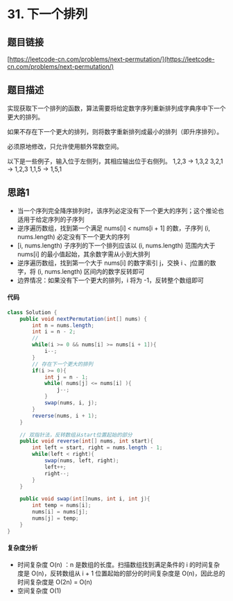 # 31. 下一个排列

## 题目链接
[https://leetcode-cn.com/problems/next-permutation/](https://leetcode-cn.com/problems/next-permutation/)

## 题目描述
实现获取下一个排列的函数，算法需要将给定数字序列重新排列成字典序中下一个更大的排列。

如果不存在下一个更大的排列，则将数字重新排列成最小的排列（即升序排列）。

必须原地修改，只允许使用额外常数空间。

以下是一些例子，输入位于左侧列，其相应输出位于右侧列。
1,2,3 → 1,3,2
3,2,1 → 1,2,3
1,1,5 → 1,5,1

## 思路1
 - 当一个序列完全降序排列时，该序列必定没有下一个更大的序列；这个推论也适用于给定序列的子序列
 - 逆序遍历数组，找到第一个满足 nums[i] < nums[i + 1] 的数，子序列 (i, nums.length) 必定没有下一个更大的序列
 - [i, nums.length) 子序列的下一个排列应该以 (i, nums.length) 范围内大于 nums[i] 的最小值起始，其余数字需从小到大排列
 - 逆序遍历数组，找到第一个大于 nums[i] 的数字索引 j，交换 i 、j位置的数字，将 (i, nums.length) 区间内的数字反转即可
 - 边界情况：如果没有下一个更大的排列，i 将为 -1，反转整个数组即可

#### 代码
```java
class Solution {
    public void nextPermutation(int[] nums) {
        int n = nums.length;
        int i = n - 2;
        // 
        while(i >= 0 && nums[i] >= nums[i + 1]){
            i--;
        }
        // 存在下一个更大的排列
        if(i >= 0){
            int j = n - 1;
            while( nums[j] <= nums[i] ){
                j--;
            }
            swap(nums, i, j);
        }
        reverse(nums, i + 1);
    }

    // 双指针法，反转数组从start位置起始的部分
    public void reverse(int[] nums, int start){
        int left = start, right = nums.length - 1;
        while(left < right){
            swap(nums, left, right);
            left++;
            right--;
        }
    }

    public void swap(int[]nums, int i, int j){
        int temp = nums[i];
        nums[i] = nums[j];
        nums[j] = temp;
    }
}
```

#### 复杂度分析
 - 时间复杂度 O(n) ：n 是数组的长度。扫描数组找到满足条件的 i 的时间复杂度是 O(n)，反转数组从 i + 1 位置起始的部分的时间复杂度是 O(n)，因此总的时间复杂度是 O(2n) = O(n)
 - 空间复杂度 O(1)